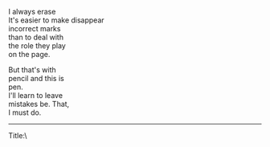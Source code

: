 I always erase\
It's easier to make disappear\
incorrect marks\
than to deal with\
the role they play\
on the page.

But that's with\
pencil and this is\
pen.\
I'll learn to leave\
mistakes be. That,\
I must do.

-----

Title:\